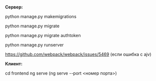 **Сервер:**

python manage.py makemigrations

python manage.py migrate

python manage.py migrate authtoken

python manage.py runserver

https://github.com/webpack/webpack/issues/5469 (если ошибка с ajv)

**Клиент:**

cd frontend
ng serve (ng serve --port <номер порта>)